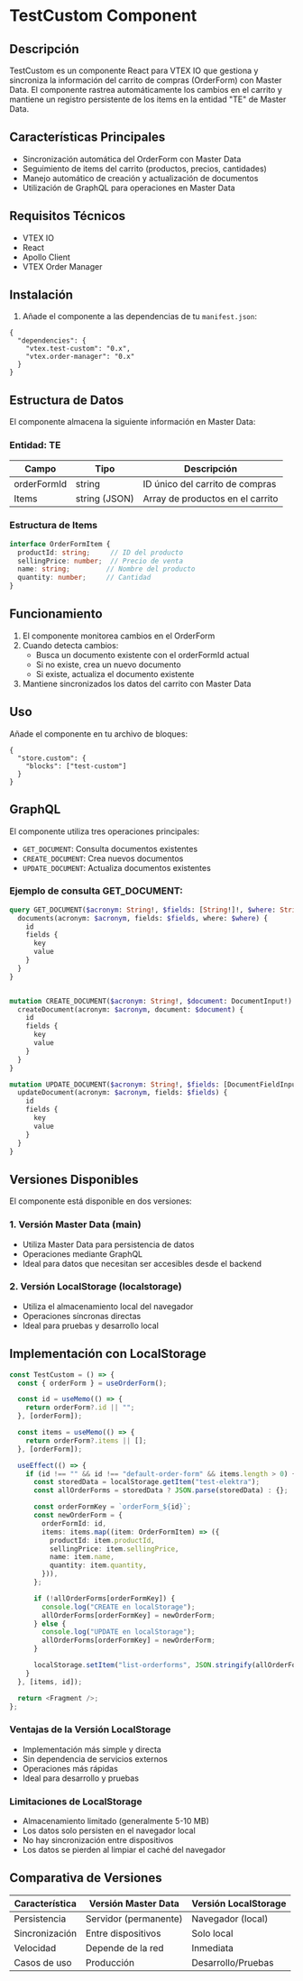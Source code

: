 # TestCustom Component

## Descripción
TestCustom es un componente React para VTEX IO que gestiona y sincroniza la información del carrito de compras (OrderForm) con Master Data. El componente rastrea automáticamente los cambios en el carrito y mantiene un registro persistente de los items en la entidad "TE" de Master Data.

## Características Principales
- Sincronización automática del OrderForm con Master Data
- Seguimiento de items del carrito (productos, precios, cantidades)
- Manejo automático de creación y actualización de documentos
- Utilización de GraphQL para operaciones en Master Data

## Requisitos Técnicos
- VTEX IO
- React
- Apollo Client
- VTEX Order Manager

## Instalación

1. Añade el componente a las dependencias de tu `manifest.json`:
```
{
  "dependencies": {
    "vtex.test-custom": "0.x",
    "vtex.order-manager": "0.x"
  }
}
```
## Estructura de Datos
El componente almacena la siguiente información en Master Data:

### Entidad: TE
| Campo | Tipo | Descripción |
|-------|------|-------------|
| orderFormId | string | ID único del carrito de compras |
| Items | string (JSON) | Array de productos en el carrito |

### Estructura de Items
```typescript
interface OrderFormItem {
  productId: string;     // ID del producto
  sellingPrice: number;  // Precio de venta
  name: string;         // Nombre del producto
  quantity: number;     // Cantidad
}
```

## Funcionamiento
1. El componente monitorea cambios en el OrderForm
2. Cuando detecta cambios:
   - Busca un documento existente con el orderFormId actual
   - Si no existe, crea un nuevo documento
   - Si existe, actualiza el documento existente
3. Mantiene sincronizados los datos del carrito con Master Data

## Uso
Añade el componente en tu archivo de bloques:
```
{
  "store.custom": {
    "blocks": ["test-custom"]
  }
}
```
## GraphQL
El componente utiliza tres operaciones principales:

- `GET_DOCUMENT`: Consulta documentos existentes
- `CREATE_DOCUMENT`: Crea nuevos documentos
- `UPDATE_DOCUMENT`: Actualiza documentos existentes

### Ejemplo de consulta GET_DOCUMENT:
```graphql
query GET_DOCUMENT($acronym: String!, $fields: [String!]!, $where: String) {
  documents(acronym: $acronym, fields: $fields, where: $where) {
    id
    fields {
      key
      value
    }
  }
}


mutation CREATE_DOCUMENT($acronym: String!, $document: DocumentInput!) {
  createDocument(acronym: $acronym, document: $document) {
    id
    fields {
      key
      value
    }
  }
}

mutation UPDATE_DOCUMENT($acronym: String!, $fields: [DocumentFieldInput!]!) {
  updateDocument(acronym: $acronym, fields: $fields) {
    id
    fields {
      key
      value
    }
  }
}
```

## Versiones Disponibles
El componente está disponible en dos versiones:

### 1. Versión Master Data (main)
- Utiliza Master Data para persistencia de datos
- Operaciones mediante GraphQL
- Ideal para datos que necesitan ser accesibles desde el backend

### 2. Versión LocalStorage (localstorage)
- Utiliza el almacenamiento local del navegador
- Operaciones síncronas directas
- Ideal para pruebas y desarrollo local

## Implementación con LocalStorage

```typescript
const TestCustom = () => {
  const { orderForm } = useOrderForm();

  const id = useMemo(() => {
    return orderForm?.id || "";
  }, [orderForm]);

  const items = useMemo(() => {
    return orderForm?.items || [];
  }, [orderForm]);

  useEffect(() => {
    if (id !== "" && id !== "default-order-form" && items.length > 0) {
      const storedData = localStorage.getItem("test-elektra");
      const allOrderForms = storedData ? JSON.parse(storedData) : {};

      const orderFormKey = `orderForm_${id}`;
      const newOrderForm = {
        orderFormId: id,
        items: items.map((item: OrderFormItem) => ({
          productId: item.productId,
          sellingPrice: item.sellingPrice,
          name: item.name,
          quantity: item.quantity,
        })),
      };

      if (!allOrderForms[orderFormKey]) {
        console.log("CREATE en localStorage");
        allOrderForms[orderFormKey] = newOrderForm;
      } else {
        console.log("UPDATE en localStorage");
        allOrderForms[orderFormKey] = newOrderForm;
      }

      localStorage.setItem("list-orderforms", JSON.stringify(allOrderForms));
    }
  }, [items, id]);

  return <Fragment />;
};
```

### Ventajas de la Versión LocalStorage
* Implementación más simple y directa
* Sin dependencia de servicios externos
* Operaciones más rápidas
* Ideal para desarrollo y pruebas

### Limitaciones de LocalStorage
* Almacenamiento limitado (generalmente 5-10 MB)
* Los datos solo persisten en el navegador local
* No hay sincronización entre dispositivos
* Los datos se pierden al limpiar el caché del navegador

## Comparativa de Versiones

| Característica | Versión Master Data | Versión LocalStorage |
|----------------|---------------------|---------------------|
| Persistencia | Servidor (permanente) | Navegador (local) |
| Sincronización | Entre dispositivos | Solo local |
| Velocidad | Depende de la red | Inmediata |
| Casos de uso | Producción | Desarrollo/Pruebas |

